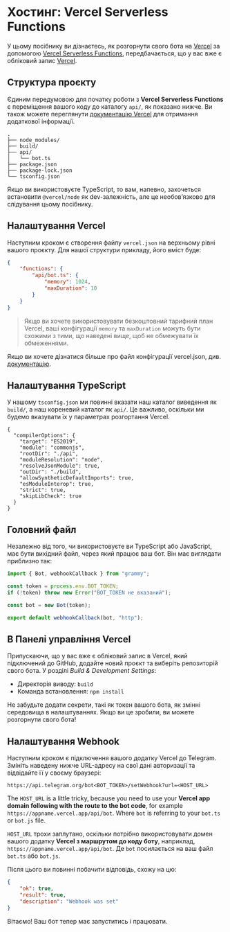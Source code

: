 # Хостинг: Vercel Serverless Functions

У цьому посібнику ви дізнаєтесь, як розгорнути свого бота на [Vercel](https://vercel.com/) за допомогою [Vercel Serverless Functions](https://vercel.com/docs/concepts/functions/serverless-functions), передбачається, що у вас вже є обліковий запис [Vercel](https://vercel.com).

## Структура проєкту

Єдиним передумовою для початку роботи з **Vercel Serverless Functions** є переміщення вашого коду до каталогу `api/`, як показано нижче.
Ви також можете переглянути [документацію Vercel](https://vercel.com/docs/concepts/functions/serverless-functions#deploying-serverless-functions) для отримання додаткової інформації.

```asciiart:no-line-numbers
.
├── node_modules/
├── build/
├── api/
│   └── bot.ts
├── package.json
├── package-lock.json
└── tsconfig.json
```

Якщо ви використовуєте TypeScript, то вам, напевно, захочеться встановити `@vercel/node` як dev-залежність, але це необовʼязково для слідування цьому посібнику.

## Налаштування Vercel

Наступним кроком є створення файлу `vercel.json` на верхньому рівні вашого проєкту.
Для нашої структури прикладу, його вміст буде:

```json
{
	"functions": {
		"api/bot.ts": {
			"memory": 1024,
			"maxDuration": 10
		}
	}
}
```

> Якщо ви хочете використовувати безкоштовний тарифний план Vercel, ваші конфігурації `memory` та `maxDuration` можуть бути схожими з тими, що наведені вище, щоб не обмежувати їх обмеженнями.

Якщо ви хочете дізнатися більше про файл конфігурації vercel.json, див. [документацію](https://vercel.com/docs/project-configuration).

## Налаштування TypeScript

У нашому `tsconfig.json` ми повинні вказати наш каталог виведення як `build/`, а наш кореневий каталог як `api/`.
Це важливо, оскільки ми будемо вказувати їх у параметрах розгортання Vercel.

```json{5,8}
{
  "compilerOptions": {
    "target": "ES2019",
    "module": "commonjs",
    "rootDir": "./api",
    "moduleResolution": "node",
    "resolveJsonModule": true,
    "outDir": "./build",
    "allowSyntheticDefaultImports": true,
    "esModuleInterop": true,
    "strict": true,
    "skipLibCheck": true
  }
}
```

## Головний файл

Незалежно від того, чи використовуєте ви TypeScript або JavaScript, має бути вихідний файл, через який працює ваш бот. Він має виглядати приблизно так:

```ts
import { Bot, webhookCallback } from "grammy";

const token = process.env.BOT_TOKEN;
if (!token) throw new Error("BOT_TOKEN не вказаний");

const bot = new Bot(token);

export default webhookCallback(bot, "http");
```

## В Панелі управління Vercel

Припускаючи, що у вас вже є обліковий запис в Vercel, який підключений до GitHub, додайте новий проєкт та виберіть репозиторій свого бота.
У розділі _Build & Development Settings_:

- Директорія виводу: `build`
- Команда встановлення: `npm install`

Не забудьте додати секрети, такі як токен вашого бота, як змінні середовища в налаштуваннях.
Якщо ви це зробили, ви можете розгорнути свого бота!

## Налаштування Webhook

Наступним кроком є підключення вашого додатку Vercel до Telegram.
Змініть наведену нижче URL-адресу на свої дані авторизації та відвідайте її у своєму браузері:

```md:no-line-numbers
https://api.telegram.org/bot<BOT_TOKEN>/setWebhook?url=<HOST_URL>
```

The `HOST_URL` is a little tricky, because you need to use your **Vercel app domain following with the route to the bot code**, for example `https://appname.vercel.app/api/bot`.
Where `bot` is referring to your `bot.ts` or `bot.js` file.

`HOST_URL` трохи заплутано, оскільки потрібно використовувати домен вашого додатку **Vercel з маршрутом до коду боту**, наприклад, `https://appname.vercel.app/api/bot`.
Де `bot` посилається на ваш файл `bot.ts` або `bot.js`.

Після цього ви повинні побачити відповідь, схожу на цю:

```json
{
	"ok": true,
	"result": true,
	"description": "Webhook was set"
}
```

Вітаємо!
Ваш бот тепер має запуститись і працювати.
